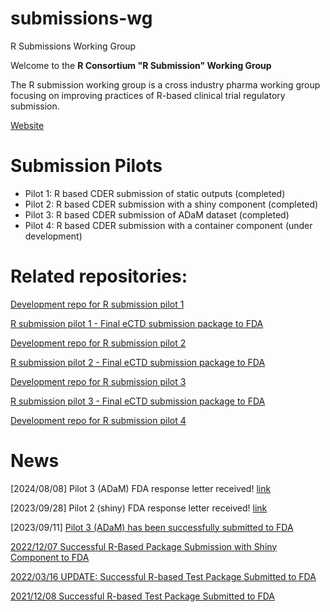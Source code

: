 # submissions-wg
R Submissions Working Group

  Welcome to the **R Consortium "R Submission" Working Group** 
  
  The R submission working group is a cross industry pharma working group
  focusing on improving practices of R-based 
  clinical trial regulatory submission.
  
  [Website](https://rconsortium.github.io/submissions-wg/)
  
# Submission Pilots

- Pilot 1: R based CDER submission of static outputs (completed)
- Pilot 2: R based CDER submission with a shiny component (completed)
- Pilot 3: R based CDER submission of ADaM dataset (completed)
- Pilot 4: R based CDER submission with a container component (under development)
  
  
# Related repositories:


[Development repo for R submission pilot 1](https://github.com/RConsortium/submissions-pilot1)

[R submission pilot 1 - Final eCTD submission package to FDA](https://github.com/RConsortium/submissions-pilot1-to-fda)

[Development repo for R submission pilot 2](https://github.com/RConsortium/submissions-pilot2)

[R submission pilot 2 - Final eCTD submission package to FDA](https://github.com/RConsortium/submissions-pilot2-to-fda)

[Development repo for R submission pilot 3](https://github.com/RConsortium/submissions-pilot3-adam)

[R submission pilot 3 - Final eCTD submission package to FDA](https://github.com/RConsortium/submissions-pilot3-adam-to-fda)

[Development repo for R submission pilot 4](https://github.com/RConsortium/submissions-pilot4-webR)

# News


[2024/08/08] Pilot 3 (ADaM) FDA response letter received! [link](https://github.com/RConsortium/submissions-wg/blob/main/_Documents/Summary_R_Pilot3_Submission.pdf)

[2023/09/28] Pilot 2 (shiny) FDA response letter received! [link](https://github.com/RConsortium/submissions-wg/blob/0f1dc5c30985d413f75d196c2b6caa96231b26ee/_Documents/Summary_R_Pilot2_Submission%2027SEP2023.pdf)

[2023/09/11] [Pilot 3 (ADaM) has been successfully submitted to FDA](https://www.r-consortium.org/announcement/2023/09/11/first-publicly-available-r-based-submission-package-submitted-to-fda-pilot-3)

[2022/12/07 Successful R-Based Package Submission with Shiny Component to FDA](https://www.r-consortium.org/blog/2022/12/07/update-successful-r-based-package-submission-with-shiny-component-to-fda)

[2022/03/16 UPDATE: Successful R-based Test Package Submitted to FDA](https://www.r-consortium.org/blog/2022/03/16/update-successful-r-based-test-package-submitted-to-fda)

[2021/12/08 Successful R-based Test Package Submitted to FDA](https://www.r-consortium.org/blog/2021/12/08/successful-r-based-test-package-submitted-to-fda)
